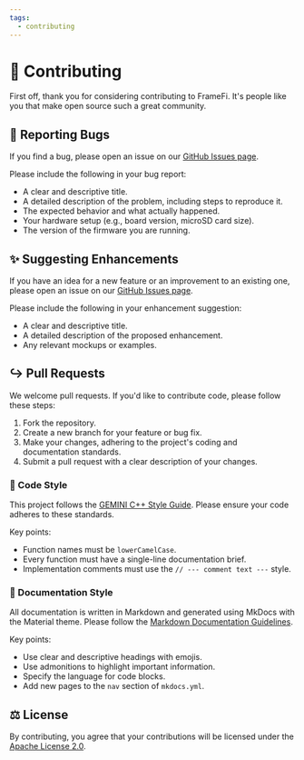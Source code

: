 ```yaml
---
tags:
  - contributing
---
```


# :handshake: Contributing

First off, thank you for considering contributing to FrameFi. It's people like you that make open source such a great community.

## :bug: Reporting Bugs

If you find a bug, please open an issue on our [GitHub Issues page](https://github.com/nicholaswilde/frame-fi/issues).

Please include the following in your bug report:

- A clear and descriptive title.
- A detailed description of the problem, including steps to reproduce it.
- The expected behavior and what actually happened.
- Your hardware setup (e.g., board version, microSD card size).
- The version of the firmware you are running.

## :sparkles: Suggesting Enhancements

If you have an idea for a new feature or an improvement to an existing one, please open an issue on our [GitHub Issues page](https://github.com/nicholaswilde/frame-fi/issues).

Please include the following in your enhancement suggestion:

- A clear and descriptive title.
- A detailed description of the proposed enhancement.
- Any relevant mockups or examples.

## :arrow_right_hook: Pull Requests

We welcome pull requests. If you'd like to contribute code, please follow these steps:

1.  Fork the repository.
2.  Create a new branch for your feature or bug fix.
3.  Make your changes, adhering to the project's coding and documentation standards.
4.  Submit a pull request with a clear description of your changes.

### :scroll: Code Style

This project follows the [GEMINI C++ Style Guide](../GEMINI.md). Please ensure your code adheres to these standards.

Key points:

- Function names must be `lowerCamelCase`.
- Every function must have a single-line documentation brief.
- Implementation comments must use the `// --- comment text ---` style.

### :book: Documentation Style

All documentation is written in Markdown and generated using MkDocs with the Material theme. Please follow the [Markdown Documentation Guidelines](./GEMINI.md).

Key points:

- Use clear and descriptive headings with emojis.
- Use admonitions to highlight important information.
- Specify the language for code blocks.
- Add new pages to the `nav` section of `mkdocs.yml`.

## :balance_scale: License

By contributing, you agree that your contributions will be licensed under the [Apache License 2.0](./LICENSE).
